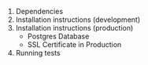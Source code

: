 1. Dependencies
2. Installation instructions (development)
3. Installation instructions (production)
   * Postgres Database
   * SSL Certificate in Production
4. Running tests
